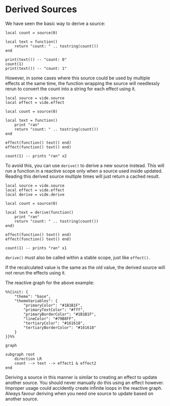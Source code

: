 # Derived Sources

We have seen the basic way to derive a source:

```luau
local count = source(0)

local text = function()
    return "count: " .. tostring(count())
end

print(text()) -- "count: 0"
count(1)
print(text()) -- "count: 1"
```

However, in some cases where this source could be used by multiple effects at
the same time, the function wrapping the source will needlessly rerun to convert
the count into a string for each effect using it.

```luau
local source = vide.source
local effect = vide.effect

local count = source(0)

local text = function()
    print "ran"
    return "count: " .. tostring(count())
end

effect(function() text() end)
effect(function() text() end)

count(1) -- prints "ran" x2
```

To avoid this, you can use `derive()` to derive a new source instead. This will
run a function in a reactive scope only when a source used inside updated.
Reading this derived source multiple times will just return a cached result.

```luau
local source = vide.source
local effect = vide.effect
local derive = vide.derive

local count = source(0)

local text = derive(function()
    print "ran"
    return "count: " .. tostring(count())
end)

effect(function() text() end)
effect(function() text() end)

count(1) -- prints "ran" x1
```

`derive()` must also be called within a stable scope, just like `effect()`.

If the recalculated value is the same as the old value, the derived source will
not rerun the effects using it.

The reactive graph for the above example:

```mermaid
%%{init: {
    "theme": "base",
    "themeVariables": {
        "primaryColor": "#1B1B1F",
        "primaryTextColor": "#fff",
        "primaryBorderColor": "#1B1B1F",
        "lineColor": "#79B8FF",
        "tertiaryColor": "#161618",
        "tertiaryBorderColor": "#161618"
    }
}}%%

graph

subgraph root
    direction LR
    count --> text --> effect1 & effect2
end
```

Deriving a source in this manner is similar to creating an effect to update
another source. You should never manually do this using an effect however.
Improper usage could accidently create infinite loops in the reactive graph.
Always favour deriving when you need one source to update based on another
source.
